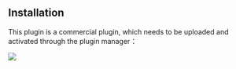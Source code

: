 ## Installation

This plugin is a commercial plugin, which needs to be uploaded and activated through the plugin manager：

![](https://static-docs.nocobase.com/20240323162741.png)

